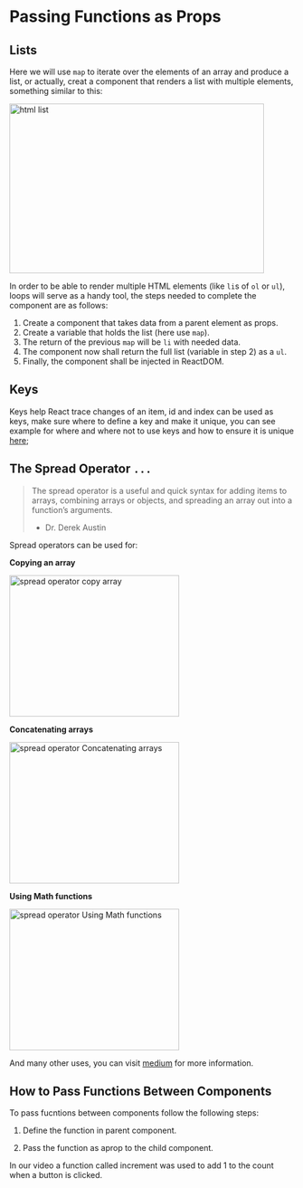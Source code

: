 # Passing Functions as Props

## Lists

Here we will use `map` to iterate over the elements of an array and produce a list, or actually, creat a component that renders a list with multiple elements, something similar to this:

<img src="https://i.ytimg.com/vi/NgKxebexbVc/maxresdefault.jpg" alt="html list" width="450" height = '300'/>

In order to be able to render multiple HTML elements (like `li`s of  `ol` or `ul`), loops will serve as a handy tool, the steps needed to complete the component are as follows:

1. Create a component that takes data from a parent element as props.
2. Create a variable that holds the list (here use `map`).
3. The return of the previous `map` will be `li` with needed data.
4. The component now shall return the full list (variable in step 2) as a `ul`.
5. Finally, the component shall be injected in ReactDOM.

## Keys

Keys help React trace changes of an item, id and index can be used as keys, make sure where to define a key and make it unique, you can see example for where and where not to use keys and how to ensure it is unique [here](https://reactjs.org/docs/lists-and-keys.html);

## The Spread Operator `...`

>The spread operator is a useful and quick syntax for adding items to arrays, combining arrays or objects, and spreading an array out into a function’s arguments.
>
> - Dr. Derek Austin

Spread operators can be used for:

**Copying an array**

<img src="https://dcv19h61vib2d.cloudfront.net/thumbs/javascript-copy-an-array-with-the-spread-operator-BkF8BB5Zr/javascript-copy-an-array-with-the-spread-operator-BkF8BB5Zr.jpg" alt="spread operator copy array" width="300" height = '250'/>

**Concatenating arrays**

<img src="https://res.cloudinary.com/practicaldev/image/fetch/s--0skPBBtw--/c_limit%2Cf_auto%2Cfl_progressive%2Cq_auto%2Cw_880/https://thepracticaldev.s3.amazonaws.com/i/r96nzfhwc13koyaexs8p.png" alt="spread operator Concatenating arrays" width="300" height = '250'/>

**Using Math functions**

<img src="https://miro.medium.com/max/680/1*uQTBnt4BXU_I-cAqO2FIOA.png" alt="spread operator Using Math functions" width="300" height = '250'/>

And many other uses, you can visit [medium](https://medium.com/coding-at-dawn/how-to-use-the-spread-operator-in-javascript-b9e4a8b06fab) for more information.

## How to Pass Functions Between Components

To pass fucntions between components follow the following steps:

1. Define the function in parent component.

2. Pass the function as aprop to the child component.

In our video a function called increment was used to add 1 to the count when a button is clicked.
